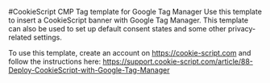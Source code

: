 #CookieScript CMP Tag template for Google Tag Manager
Use this template to insert a CookieScript banner with Google Tag Manager. This template can also be used to set up default consent states and some other privacy-related settings.

To use this template, create an account on https://cookie-script.com and follow the instructions here: https://support.cookie-script.com/article/88-Deploy-CookieScript-with-Google-Tag-Manager